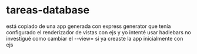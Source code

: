 # tareas-database

está copiado de una app generada con express generator que tenía configurado el renderizador de vistas con ejs y yo intenté usar hadlebars
no investigué como cambiar el --view=<engine> si ya creaste la app inicialmente con ejs
